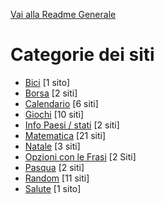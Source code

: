 [Vai alla Readme Generale](../Readme.md)

# Categorie dei siti

- [Bici](https://github.com/NicoMaker/Giri-in-bici) [1 sito]
- [Borsa](Borsa/Readme.md) [2 siti]
- [Calendario](Calendario/Readme.md) [6 siti]
- [Giochi](Giochi/Readme.md) [10 siti]
- [Info Paesi / stati](Info_Paesi_Stati/Readme.md) [2 siti]
- [Matematica](Math/Readme.md) [21 siti]
- [Natale](Natale/Readme.md) [3 siti]
- [Opzioni con le Frasi](Opzioni_Con_Le_Frasi/Readme.md)  [2 Siti]
- [Pasqua](Pasqua/Readme.md) [2 siti]
- [Random](Random/Readme.md) [11 siti]
- [Salute](Salute/Readme.md) [1 sito]
